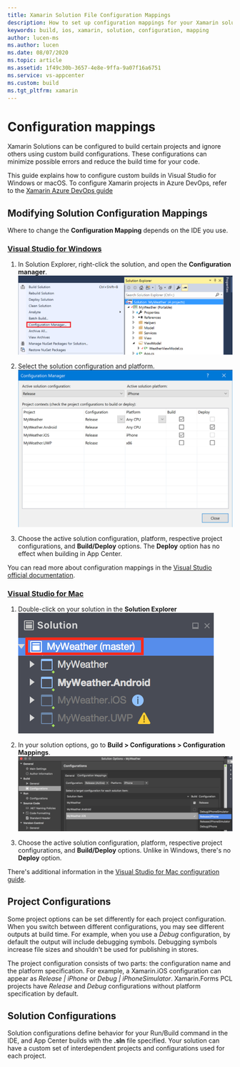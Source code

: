 ```yaml
---
title: Xamarin Solution File Configuration Mappings
description: How to set up configuration mappings for your Xamarin solution
keywords: build, ios, xamarin, solution, configuration, mapping
author: lucen-ms
ms.author: lucen
ms.date: 08/07/2020
ms.topic: article
ms.assetid: 1f49c30b-3657-4e8e-9ffa-9a07f16a6751
ms.service: vs-appcenter
ms.custom: build
ms.tgt_pltfrm: xamarin
---
```


# Configuration mappings
Xamarin Solutions can be configured to build certain projects and ignore others using custom build configurations. These configurations can minimize possible errors and reduce the build time for your code. 

This guide explains how to configure custom builds in Visual Studio for Windows or macOS. To configure Xamarin projects in Azure DevOps, refer to the [Xamarin Azure DevOps guide](https://docs.microsoft.com/azure/devops/pipelines/ecosystems/xamarin)

## Modifying Solution Configuration Mappings
Where to change the **Configuration Mapping** depends on the IDE you use. 

### [Visual Studio for Windows](#tab/vswin/)
1. In Solution Explorer, right-click the solution, and open the **Configuration manager**.
![Visual Studio for Windows Solution Explorer](images/vswindows-solution-explorer.png)

2. Select the solution configuration and platform.
![Visual Studio for Windows Configuration Manager General View](images/vswindows-configuration-manager.png)

3. Choose the active solution configuration, platform, respective project configurations, and **Build/Deploy** options. The **Deploy** option has no effect when building in App Center. 

You can read more about configuration mappings in the [Visual Studio official documentation](https://docs.microsoft.com/visualstudio/extensibility/internals/configuration-options-overview).

### [Visual Studio for Mac](#tab/vsmac/)
1. Double-click on your solution in the **Solution Explorer**
![Visual Studio for Mac Solution Explorer](images/vsmac-solution-explorer.png)

2. In your solution options, go to **Build > Configurations > Configuration Mappings**.
![Visual Studio for Mac Solution Configurations Mappings](images/vsmac-solution-configurations-mappings.png)

3. Choose the active solution configuration, platform, respective project configurations, and **Build/Deploy** options. Unlike in Windows, there's no **Deploy** option.

There's additional information in the [Visual Studio for Mac configuration guide](https://docs.microsoft.com/visualstudio/mac/create-and-edit-configurations#creating-a-solution-build-configuration).

## Project Configurations
Some project options can be set differently for each project configuration. When you switch between different configurations, you may see different outputs at build time. For example, when you use a *Debug* configuration, by default the output will include debugging symbols. Debugging symbols increase file sizes and shouldn't be used for publishing in stores.

The project configuration consists of two parts: the configuration name and the platform specification. For example, a Xamarin.iOS configuration can appear as *Release | iPhone* or *Debug | iPhoneSimulator*. Xamarin.Forms PCL projects have *Release* and *Debug* configurations without platform specification by default.

## Solution Configurations
Solution configurations define behavior for your Run/Build command in the IDE, and App Center builds with the **.sln** file specified. Your solution can have a custom set of interdependent projects and configurations used for each project. 
